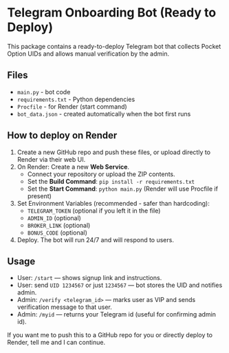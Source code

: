 # Telegram Onboarding Bot (Ready to Deploy)

This package contains a ready-to-deploy Telegram bot that collects Pocket Option UIDs and allows manual verification by the admin.

## Files
- `main.py` - bot code
- `requirements.txt` - Python dependencies
- `Procfile` - for Render (start command)
- `bot_data.json` - created automatically when the bot first runs

## How to deploy on Render
1. Create a new GitHub repo and push these files, or upload directly to Render via their web UI.
2. On Render: Create a new **Web Service**.
   - Connect your repository or upload the ZIP contents.
   - Set the **Build Command**: `pip install -r requirements.txt`
   - Set the **Start Command**: `python main.py` (Render will use Procfile if present)
3. Set Environment Variables (recommended - safer than hardcoding):
   - `TELEGRAM_TOKEN` (optional if you left it in the file)
   - `ADMIN_ID` (optional)
   - `BROKER_LINK` (optional)
   - `BONUS_CODE` (optional)
4. Deploy. The bot will run 24/7 and will respond to users.

## Usage
- User: `/start` — shows signup link and instructions.
- User: send `UID 1234567` or just `1234567` — bot stores the UID and notifies admin.
- Admin: `/verify <telegram_id>` — marks user as VIP and sends verification message to that user.
- Admin: `/myid` — returns your Telegram id (useful for confirming admin id).

If you want me to push this to a GitHub repo for you or directly deploy to Render, tell me and I can continue.
